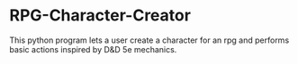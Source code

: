 # RPG-Character-Creator
This python program lets a user create a character for an rpg and performs basic actions inspired by D&D 5e mechanics.
